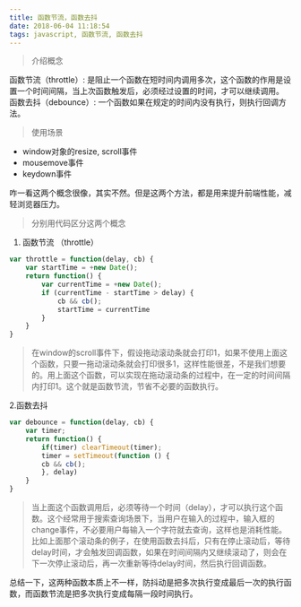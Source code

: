 ```yaml
---
title: 函数节流，函数去抖
date: 2018-06-04 11:18:54
tags: javascript, 函数节流, 函数去抖
---
```


> 介绍概念

函数节流（throttle）: 是阻止一个函数在短时间内调用多次，这个函数的作用是设置一个时间间隔，当上次函数触发后，必须经过设置的时间，才可以继续调用。
函数去抖（debounce）: 一个函数如果在规定的时间内没有执行，则执行回调方法。

> 使用场景

 - window对象的resize, scroll事件
 - mousemove事件
 - keydown事件

咋一看这两个概念很像，其实不然。但是这两个方法，都是用来提升前端性能，减轻浏览器压力。

> 分别用代码区分这两个概念

1. 函数节流 （throttle）
```javascript
var throttle = function(delay, cb) {
    var startTime = +new Date();
    return function() {
        var currentTime = +new Date();
        if (currentTime - startTime > delay) {
            cb && cb();
            startTime = currentTime
        }
    }
}
```

> 在window的scroll事件下，假设拖动滚动条就会打印1，如果不使用上面这个函数，只要一拖动滚动条就会打印很多1，这样性能很差，不是我们想要的。用上面这个函数，可以实现在拖动滚动条的过程中，在一定的时间间隔内打印1。这个就是函数节流，节省不必要的函数执行。

2.函数去抖
```javascript
var debounce = function(delay, cb) {
    var timer;
    return function() {
        if(timer) clearTimeout(timer);
        timer = setTimeout(function () {
        cb && cb();
        }, delay)
    }
}
```

> 当上面这个函数调用后，必须等待一个时间（delay），才可以执行这个函数。这个经常用于搜索查询场景下，当用户在输入的过程中，输入框的change事件，不必要用户每输入一个字符就去查询，这样也是消耗性能。比如上面那个滚动条的例子，在使用函数去抖后，只有在停止滚动后，等待delay时间，才会触发回调函数，如果在时间间隔内又继续滚动了，则会在下一次停止滚动后，再一次重新等待delay时间，然后执行回调函数。

总结一下，这两种函数本质上不一样，防抖动是把多次执行变成最后一次的执行函数，而函数节流是把多次执行变成每隔一段时间执行。



